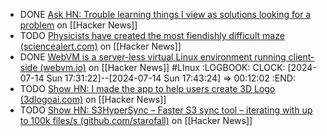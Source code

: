 - DONE [Ask HN: Trouble learning things I view as solutions looking for a problem](https://news.ycombinator.com/item?id=40940158) on [[Hacker News]]
- TODO [Physicists have created the most fiendishly difficult maze (sciencealert.com)](https://news.ycombinator.com/item?id=40931590) on [[Hacker News]]
- DONE [WebVM is a server-less virtual Linux environment running client-side (webvm.io)](https://news.ycombinator.com/item?id=40940225) on [[Hacker News]] #LInux
  :LOGBOOK:
  CLOCK: [2024-07-14 Sun 17:31:22]--[2024-07-14 Sun 17:43:24] =>  00:12:02
  :END:
- TODO [Show HN: I made the app to help users create 3D Logo (3dlogoai.com)](https://news.ycombinator.com/item?id=40934573) on [[Hacker News]]
- TODO [Show HN: S3HyperSync – Faster S3 sync tool – iterating with up to 100k files/s (github.com/starofall)](https://news.ycombinator.com/item?id=40908368) on [[Hacker News]]